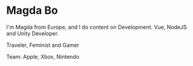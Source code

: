 # Magda Bo
I'm Magda from Europe, and I do content on Development. Vue, NodeJS and Unity Developer. 

Traveler, Feminist and Gamer

Team: Apple, Xbox, Nintendo



<!--
**maddybo/maddybo** is a ✨ _special_ ✨ repository because its `README.md` (this file) appears on your GitHub profile.

Here are some ideas to get you started:

- 🔭 I’m currently working on ...
- 🌱 I’m currently learning ...
- 👯 I’m looking to collaborate on ...
- 🤔 I’m looking for help with ...
- 💬 Ask me about ...
- 📫 How to reach me: ...
- 😄 Pronouns: ...
- ⚡ Fun fact: ...
-->
